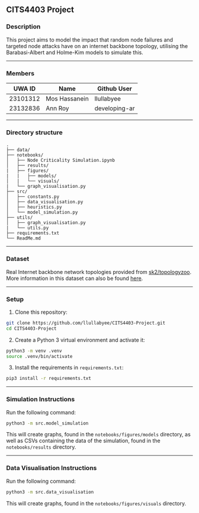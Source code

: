 ## CITS4403 Project


### Description
This project aims to model the impact that random node failures and targeted node attacks have on an internet backbone topology, utilising the Barabasi-Albert and Holme-Kim models to simulate this.

---

### Members
| UWA ID   | Name          | Github User   |
|----------|---------------|---------------|
| 23101312 | Mos Hassanein | llullabyee    |
| 23132836 | Ann  Roy      | developing-ar |

---

### Directory structure

```
.
├── data/
├── notebooks/
│   ├── Node Criticality Simulation.ipynb
│   ├── results/
|   ├── figures/
|   |   ├── models/
│   |   └── visuals/
|   └── graph_visualisation.py
├── src/
│   ├── constants.py
│   ├── data_visualisation.py
│   ├── heuristics.py
│   └── model_simulation.py
├── utils/
│   ├── graph_visualisation.py
|   └── utils.py
├── requirements.txt
└── ReadMe.md
```

---

### Dataset
Real Internet backbone network topologies provided from [sk2/topologyzoo](https://github.com/sk2/topologyzoo/tree/master/sources). More information in this dataset can also be found [here](https://topology-zoo.org/dataset.html).

---

### Setup
1. Clone this repository:
```bash
git clone https://github.com/llullabyee/CITS4403-Project.git
cd CITS4403-Project
```

2. Create a Python 3 virtual environment and activate it:
```bash
python3 -m venv .venv
source .venv/bin/activate
```

3. Install the requirements in `requirements.txt`:
```bash
pip3 install -r requirements.txt
```

---

### Simulation Instructions
Run the following command:
```bash
python3 -m src.model_simulation
```

This will create graphs, found in the `notebooks/figures/models` directory, as well as CSVs containing the data of the simulation, found in the `notebooks/results` directory.

---

### Data Visualisation Instructions

Run the following command:

```bash
python3 -m src.data_visualisation
```

This will create graphs, found in the `notebooks/figures/visuals` directory.